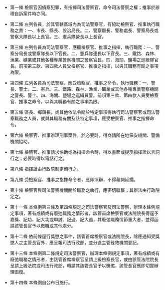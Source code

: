 * 第一條 檢察官因偵察犯罪，有指揮司法警察官，命令司法警察之權；推事於辦理自訴案件時亦同。

* 第二條 左列各員，於其管轄區域內為司法警察官，有協助檢察官、推事執行職務之責：一、市長、縣長、設治局長。二、警察廳長、警務處長、警察局長或警察大隊長以上長官。三、憲兵隊營長以上長官。

* 第三條 左列各員為司法警察官，應聽檢察官、推事之指揮，執行職務：一、警察分局長或警察隊長以下官長。二、憲兵隊連長以下官長。三、鐵路、森林、漁業、礦業或其他各種專業警察機關之警察官長。四、海關、鹽場之巡緝隊官長。前項第三款、第四款人員受檢察官、推事之指揮，以與其職務有關之事項為限。

* 第四條 左列各員為司法警察，應受檢察官、推事之命令，執行職務：一、警長、警士。二、憲兵。三、鐵路、森林、漁業、礦業或其他各種專業警察機關之警長、警士。四、海關、鹽場之巡緝員警。前項第三款、第四款人員受檢察官、推事之命令，以與其職務有關之事項為限。

* 第五條 區長、鄉鎮長，或其他依法令關於特定事項得執行司法警察官或司法警察職務之人員，就與其職務有關及該特定事項，應受檢察官、推事之指揮命令。

* 第六條 檢察官、推事辦理刑事案件，於必要時，得商請所在地保安機關、警備機關協助。

* 第七條 檢察官、推事請求協助或為指揮命令時，得以書面或提示指揮證以言詞行之；必要時得以電話行之。

* 第八條 指揮證由行政院制定頒行之。

* 第九條 受檢察官、推事之指揮命令者，應即照辦，不得藉詞延擱。

* 第十條 檢察官與司法警察機關關於職務之執行，應密切聯繫；其辦法由行政院定之。

* 第十一條 本條例第三條及第四條規定之司法警察官及司法警察，辦理本條例規定事項，著有成績或有廢弛職務之情形者，該管首席檢察官或法院院長得逕予嘉獎、記功、記大功或申誡、記過、記大過，其廢弛職務情節重大者，並得函請該管長官予以撤職或其他處分。

* 第十二條 依前條逕行獎懲之事件，該管首席檢察官或法院院長，除應通知受獎懲人之主管長官外，應呈報司法行政部，並分送主管銓敘機關登記。

* 第十三條 本條例第二條規定司法警察官，辦理本條例規定事項，著有成績或有廢弛職務之情形者，由該管首席檢察官呈請上級檢察長官，或由該管法院院長呈請上級法院或司法行政部，轉請其該管長官予以獎懲，該管長官應即切實辦理函復。

* 第十四條 本條例自公布日施行。


